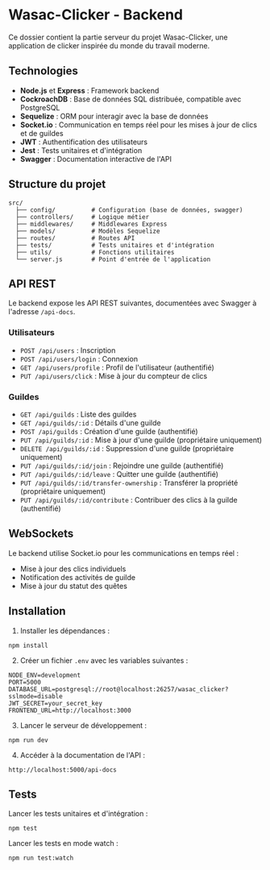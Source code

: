 # Wasac-Clicker - Backend

Ce dossier contient la partie serveur du projet Wasac-Clicker, une application de clicker inspirée du monde du travail moderne.

## Technologies

- **Node.js** et **Express** : Framework backend
- **CockroachDB** : Base de données SQL distribuée, compatible avec PostgreSQL
- **Sequelize** : ORM pour interagir avec la base de données
- **Socket.io** : Communication en temps réel pour les mises à jour de clics et de guildes
- **JWT** : Authentification des utilisateurs
- **Jest** : Tests unitaires et d'intégration
- **Swagger** : Documentation interactive de l'API

## Structure du projet

```
src/
  ├── config/          # Configuration (base de données, swagger)
  ├── controllers/     # Logique métier
  ├── middlewares/     # Middlewares Express
  ├── models/          # Modèles Sequelize
  ├── routes/          # Routes API
  ├── tests/           # Tests unitaires et d'intégration
  ├── utils/           # Fonctions utilitaires
  └── server.js        # Point d'entrée de l'application
```

## API REST

Le backend expose les API REST suivantes, documentées avec Swagger à l'adresse `/api-docs`.

### Utilisateurs

- `POST /api/users` : Inscription
- `POST /api/users/login` : Connexion
- `GET /api/users/profile` : Profil de l'utilisateur (authentifié)
- `PUT /api/users/click` : Mise à jour du compteur de clics

### Guildes

- `GET /api/guilds` : Liste des guildes
- `GET /api/guilds/:id` : Détails d'une guilde
- `POST /api/guilds` : Création d'une guilde (authentifié)
- `PUT /api/guilds/:id` : Mise à jour d'une guilde (propriétaire uniquement)
- `DELETE /api/guilds/:id` : Suppression d'une guilde (propriétaire uniquement)
- `PUT /api/guilds/:id/join` : Rejoindre une guilde (authentifié)
- `PUT /api/guilds/:id/leave` : Quitter une guilde (authentifié)
- `PUT /api/guilds/:id/transfer-ownership` : Transférer la propriété (propriétaire uniquement)
- `PUT /api/guilds/:id/contribute` : Contribuer des clics à la guilde (authentifié)

## WebSockets

Le backend utilise Socket.io pour les communications en temps réel :

- Mise à jour des clics individuels
- Notification des activités de guilde
- Mise à jour du statut des quêtes

## Installation

1. Installer les dépendances :
```
npm install
```

2. Créer un fichier `.env` avec les variables suivantes :
```
NODE_ENV=development
PORT=5000
DATABASE_URL=postgresql://root@localhost:26257/wasac_clicker?sslmode=disable
JWT_SECRET=your_secret_key
FRONTEND_URL=http://localhost:3000
```

3. Lancer le serveur de développement :
```
npm run dev
```

4. Accéder à la documentation de l'API :
```
http://localhost:5000/api-docs
```

## Tests

Lancer les tests unitaires et d'intégration :
```
npm test
```

Lancer les tests en mode watch :
```
npm run test:watch
``` 